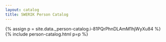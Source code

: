 ```yaml
---
layout: catalog
title: SWERIK Person Catalog
---
```

{% assign p = site.data._person-catalog.i-81PQrPhnDLAmM1hjWyXu84 %}
{% include person-catalog.html p=p %}

